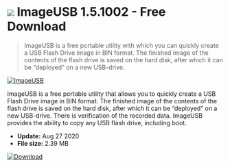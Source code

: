 # ![](https://cdn.softexe.net/static/icon/win.gif) ImageUSB 1.5.1002 - Free Download

> ImageUSB is a free portable utility with which you can quickly create a USB Flash Drive image in BIN format. The finished image of the contents of the flash drive is saved on the hard disk, after which it can be “deployed” on a new USB-drive.

[![ImageUSB](https://gallery.dpcdn.pl/imgc/Tools/81761/g_-_420x350_1.5_-_xfe76b7af-1414-4987-9392-af74c84cf55a.jpg)](https://softexe.net/win/system/cd-dvd/imageusb:cdae.html)

ImageUSB is a free portable utility that allows you to quickly create a USB Flash Drive image in BIN format. The finished image of the contents of the flash drive is saved on the hard disk, after which it can be “deployed” on a new USB-drive. There is verification of the recorded data. ImageUSB provides the ability to copy any USB flash drive, including boot.


- **Update:** Aug 27 2020
- **File size:** 2.39 MB

[![Download](https://cdn.softexe.net/static/img/download.png)](https://softexe.net/win/system/cd-dvd/imageusb:cdae.html)

